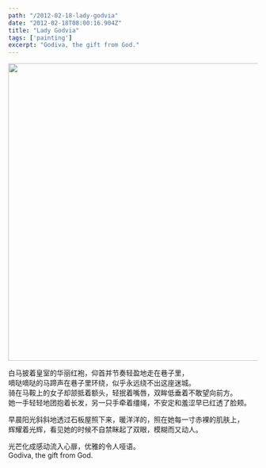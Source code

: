 ```yaml
---
path: "/2012-02-18-lady-godvia"
date: "2012-02-18T08:00:16.904Z"
title: "Lady Godvia"
tags: ['painting']
excerpt: "Godiva, the gift from God."
---
```


<img style="width:600px;" src="https://s3-us-west-1.amazonaws.com/chuqi-gatsby/ladygodvia.jpg"/>

<p class="normal">
  白马披着皇室的华丽红袍，仰首并节奏轻盈地走在巷子里，</br>
  嘀哒嘀哒的马蹄声在巷子里环绕，似乎永远绕不出这座迷城。</br>
  骑在马鞍上的女子却颔抵着额头，轻抿着嘴唇，双眸低垂着不敢望向前方。</br>
  她一手轻轻地团抱着长发，另一只手牵着缰绳，不安定和羞涩早已红透了脸颊。</br>

  早晨阳光斜斜地透过石板屋照下来，暖洋洋的，照在她每一寸赤裸的肌肤上，</br>
  辉耀着光辉，看见她的时候不自禁眯起了双眼，模糊而又动人。</br>
  
  光芒化成感动流入心扉，优雅的令人哑语。</br>
  Godiva, the gift from God.</br>
</p>
